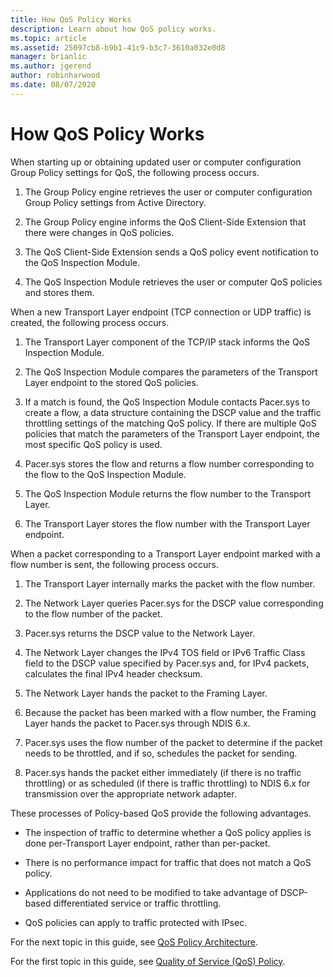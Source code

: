```yaml
---
title: How QoS Policy Works
description: Learn about how QoS policy works.
ms.topic: article
ms.assetid: 25097cb8-b9b1-41c9-b3c7-3610a032e0d8
manager: brianlic
ms.author: jgerend
author: robinharwood
ms.date: 08/07/2020
---
```


# How QoS Policy Works

When starting up or obtaining updated user or computer configuration Group Policy settings for QoS, the following process occurs.

1. The Group Policy engine retrieves the user or computer configuration Group Policy settings from Active Directory.

2. The Group Policy engine informs the QoS Client-Side Extension that there were changes in QoS policies.

3. The QoS Client-Side Extension sends a QoS policy event notification to the QoS Inspection Module.

4. The QoS Inspection Module retrieves the user or computer QoS policies and stores them.

When a new Transport Layer endpoint \(TCP connection or UDP traffic\) is created, the following process occurs.

1. The Transport Layer component of the TCP/IP stack informs the QoS Inspection Module.

2. The QoS Inspection Module compares the parameters of the Transport Layer endpoint to the stored QoS policies.

3. If a match is found, the QoS Inspection Module contacts Pacer.sys to create a flow, a data structure containing the DSCP value and the traffic throttling settings of the matching QoS policy. If there are multiple QoS policies that match the parameters of the Transport Layer endpoint, the most specific QoS policy is used.

4. Pacer.sys stores the flow and returns a flow number corresponding to the flow to the QoS Inspection Module.

5. The QoS Inspection Module returns the flow number to the Transport Layer.

6. The Transport Layer stores the flow number with the Transport Layer endpoint.

When a packet corresponding to a Transport Layer endpoint marked with a flow number is sent, the following process occurs.

1. The Transport Layer internally marks the packet with the flow number.

2. The Network Layer queries Pacer.sys for the DSCP value corresponding to the flow number of the packet.

3. Pacer.sys returns the DSCP value to the Network Layer.

4. The Network Layer changes the IPv4 TOS field or IPv6 Traffic Class field to the DSCP value specified by Pacer.sys and, for IPv4 packets, calculates the final IPv4 header checksum.

5. The Network Layer hands the packet to the Framing Layer.

6. Because the packet has been marked with a flow number, the Framing Layer hands the packet to Pacer.sys through NDIS 6.x.

7. Pacer.sys uses the flow number of the packet to determine if the packet needs to be throttled, and if so, schedules the packet for sending.

8. Pacer.sys hands the packet either immediately \(if there is no traffic throttling\) or as scheduled \(if there is traffic throttling\) to NDIS 6.x for transmission over the appropriate network adapter.

These processes of Policy-based QoS provide the following advantages.

- The inspection of traffic to determine whether a QoS policy applies is done per-Transport Layer endpoint, rather than per-packet.

- There is no performance impact for traffic that does not match a QoS policy.

- Applications do not need to be modified to take advantage of DSCP-based differentiated service or traffic throttling.

- QoS policies can apply to traffic protected with IPsec.

For the next topic in this guide, see [QoS Policy Architecture](qos-policy-architecture.md).

For the first topic in this guide, see [Quality of Service (QoS) Policy](qos-policy-top.md).
